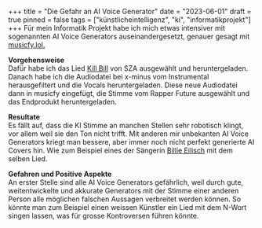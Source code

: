 +++
title = "Die Gefahr an AI Voice Generator"
date = "2023-06-01"
draft = true
pinned = false
tags = ["künstlicheintelligenz", "ki", "informatikprojekt"]
+++
Für mein Informatik Projekt habe ich mich etwas intensiver mit sogenannten AI Voice Generators auseinandergesetzt, genauer gesagt mit [musicfy.lol.](https://musicfy.lol) 

**Vorgehensweise**\
Dafür habe ich das Lied [Kill Bill](https://www.youtube.com/watch?v=SQnc1QibapQ) von SZA ausgewählt und heruntergeladen. Danach habe ich die Audiodatei bei x-minus vom Instrumental herausgefiltert und die Vocals heruntergeladen. Diese neue Audiodatei dann in musicfy eingefügt, die Stimme vom Rapper Future ausgewählt und das Endprodukt heruntergeladen. 

**Resultate**\
Es fällt auf, dass die KI Stimme an manchen Stellen sehr robotisch klingt, vor allem weil sie den Ton nicht trifft. Mit anderen mir unbekanten AI Voice Generators kriegt man bessere, aber immer noch nicht perfekt generierte AI Covers hin. Wie zum Beispiel eines der Sängerin [Billie Eilisch](https://twitter.com/eilishdata/status/1653056316443709441?s=20) mit dem selben Lied.

**Gefahren und Positive Aspekte**\
An erster Stelle sind alle AI Voice Generators gefährlich, weil durch gute, weitentwickelte und akkurate Generators mit der Stimme einer anderen Person alle möglichen falschen Aussagen verbreitet werden können. So könnte man zum Beispiel einen weissen Künstler ein Lied mit dem N-Wort singen lassen, was für grosse Kontroversen führen könnte.